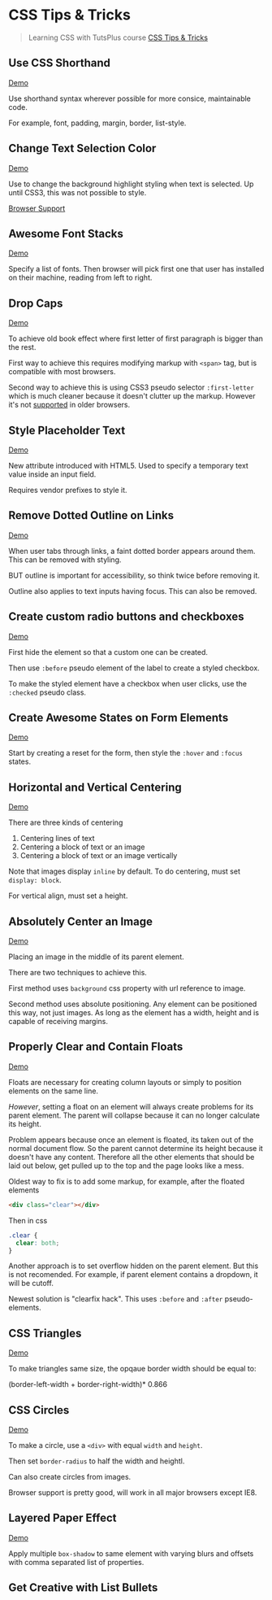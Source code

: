 # CSS Tips & Tricks

> Learning CSS with TutsPlus course [CSS Tips & Tricks](https://courses.tutsplus.com/courses/css-tips-tricks)

## Use CSS Shorthand

[Demo](http://danielabar.github.io/css-tips-tuts/css-shorthand.html)

Use shorthand syntax wherever possible for more consice, maintainable code.

For example, font, padding, margin, border, list-style.

## Change Text Selection Color

[Demo](http://danielabar.github.io/css-tips-tuts/text-selection.html)

Use to change the background highlight styling when text is selected.
Up until CSS3, this was not possible to style.

[Browser Support](http://caniuse.com/css-selection)

## Awesome Font Stacks

[Demo](http://danielabar.github.io/css-tips-tuts/font-stacks.html)

Specify a list of fonts. Then browser will pick first one that user has installed on their machine, reading from left to right.

## Drop Caps

[Demo](http://danielabar.github.io/css-tips-tuts/dropcaps.html)

To achieve old book effect where first letter of first paragraph is bigger than the rest.

First way to achieve this requires modifying markup with `<span>` tag, but is compatible with most browsers.

Second way to achieve this is using CSS3 pseudo selector `:first-letter` which is much cleaner because it doesn't clutter up the markup.
However it's not [supported](https://developer.mozilla.org/en-US/docs/Web/CSS/::first-letter#Browser_compatibility) in older browsers.

## Style Placeholder Text

[Demo](http://danielabar.github.io/css-tips-tuts/placeholder.html)

New attribute introduced with HTML5. Used to specify a temporary text value inside an input field.

Requires vendor prefixes to style it.

## Remove Dotted Outline on Links

[Demo](http://danielabar.github.io/css-tips-tuts/dottedoutline.html)

When user tabs through links, a faint dotted border appears around them. This can be removed with styling.

BUT outline is important for accessibility, so think twice before removing it.

Outline also applies to text inputs having focus. This can also be removed.

## Create custom radio buttons and checkboxes

[Demo](http://danielabar.github.io/css-tips-tuts/customradio.html)

First hide the element so that a custom one can be created.

Then use `:before` pseudo element of the label to create a styled checkbox.

To make the styled element have a checkbox when user clicks, use the `:checked` pseudo class.

## Create Awesome States on Form Elements

[Demo](http://danielabar.github.io/css-tips-tuts/formstates.html)

Start by creating a reset for the form, then style the `:hover` and `:focus` states.

## Horizontal and Vertical Centering

[Demo](http://danielabar.github.io/css-tips-tuts/centering.html)

There are three kinds of centering

1. Centering lines of text
2. Centering a block of text or an image
3. Centering a block of text or an image vertically

Note that images display `inline` by default. To do centering, must set `display: block`.

For vertical align, must set a height.

## Absolutely Center an Image

[Demo](http://danielabar.github.io/css-tips-tuts/imgcentering.html)

Placing an image in the middle of its parent element.

There are two techniques to achieve this.

First method uses `background` css property with url reference to image.

Second method uses absolute positioning. Any element can be positioned this way, not just images.
As long as the element has a width, height and is capable of receiving margins.

## Properly Clear and Contain Floats

[Demo](http://danielabar.github.io/css-tips-tuts/floats.html)

Floats are necessary for creating column layouts or simply to position elements on the same line.

_However_, setting a float on an element will always create problems for its parent element.
The parent will collapse because it can no longer calculate its height.

Problem appears because once an element is floated, its taken out of the normal document flow.
So the parent cannot determine its height because it doesn't have any content.
Therefore all the other elements that should be laid out below, get pulled up to the top and the page looks like a mess.

Oldest way to fix is to add some markup, for example, after the floated elements

  ```html
  <div class="clear"></div>
  ```

Then in css

  ```css
  .clear {
    clear: both;
  }
  ```

Another approach is to set overflow hidden on the parent element.
But this is not recomended. For example, if parent element contains a dropdown, it will be cutoff.

Newest solution is "clearfix hack". This uses `:before` and `:after` pseudo-elements.

## CSS Triangles

[Demo](http://danielabar.github.io/css-tips-tuts/triangles.html)

To make triangles same size, the opqaue border width should be equal to:

  (border-left-width + border-right-width)* 0.866

## CSS Circles

[Demo](http://danielabar.github.io/css-tips-tuts/circles.html)

To make a circle, use a `<div>` with equal `width` and `height`.

Then set `border-radius` to half the width and heightl.

Can also create circles from images.

Browser support is pretty good, will work in all major browsers except IE8.

## Layered Paper Effect

[Demo](http://danielabar.github.io/css-tips-tuts/layeredpaper.html)

Apply multiple `box-shadow` to same element with varying blurs and offsets with comma separated list of properties.

## Get Creative with List Bullets